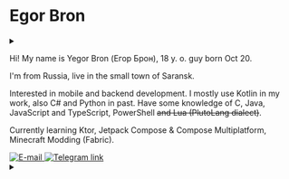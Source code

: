 # Egor Bron
<!--<img src="https://avatars.githubusercontent.com/u/71507444?s=64" style="border-radius: 4px;" alt="Avatar">-->

<!--[![ko-fi](https://ko-fi.com/img/githubbutton_sm.svg)](https://ko-fi.com/egorbron)-->
<details><summary></summary>
 
 ![Profile views](https://komarev.com/ghpvc/?username=EgorBron&color=4c10cc&style=flat-square)

 [![Wakatime profile](https://wakatime.com/badge/user/0d335b7c-5fc4-4716-9e58-4e0d11be214d.svg?style=flat-square)](https://wakatime.com/@EgorBron)
 
</details>

<!-- a small note to myself: pls rewrite it! this is a piece of crap! -->

Hi! My name is Yegor Bron (Егор Брон), 18 y. o. guy born Oct 20.

I'm from Russia, live in the small town of Saransk.

Interested in mobile and backend development. I mostly use Kotlin in my work, also C# and Python in past. Have some knowledge of C, Java, JavaScript and TypeScript, PowerShell ~~and Lua (PlutoLang dialect)~~.

Currently learning Ktor, Jetpack Compose & Compose Multiplatform, Minecraft Modding (Fabric).

<a href="mailto:egorbron@inbox.ru">
<picture>
  <source media="(prefers-color-scheme: dark)" srcset="https://github.com/gauravghongde/social-icons/blob/master/SVG/White/Mail_ru_white.svg">
  <img alt="E-mail" src="https://github.com/gauravghongde/social-icons/blob/master/SVG/Black/Mail_ru_black.svg">
</picture>
</a>

<a href="https://t.me/egorbronn">
<picture>
  <source media="(prefers-color-scheme: dark)" srcset="https://github.com/gauravghongde/social-icons/blob/master/SVG/White/Telegram_white.svg">
  <img alt="Telegram link" src="https://github.com/gauravghongde/social-icons/blob/master/SVG/Black/Telegram_black.svg">
</picture>
</a>

<details><summary><i></i></summary>

<!--<details><summary>click to reveal</summary>-->

<sub>Languages</sub>

[![Skills - Languages](https://skillicons.dev/icons?i=kotlin,,cs,py,,js,ts,c,java,lua)](/)

<sub>Platforms</sub>

[![Skills - Platforms](https://skillicons.dev/icons?i=git,github,dotnet,docker,bots,powershell,linux,gradle)](/)

<sub>Markup and DBs</sub>

[![Skills - UI, markup, DBs](https://skillicons.dev/icons?i=md,html,css,regex,,mongodb,sqlite,postgres)](/)

<sub>Editors</sub>

[![Skills - Editors](https://skillicons.dev/icons?i=idea,androidstudio,vscode,visualstudio,figma)](/) 
<!--</details>-->

<!-- ### Stats -->

<!--
#### Discord Activity
<details><summary>click to reveal</summary>
<a href="https://discord.com/users/555638466365489172">
  <img
    src="https://lanyard.cnrad.dev/api/555638466365489172?idleMessage=Doing%20nothing"
    alt="Discord Presence"
    width=300
  />
</a>
</details>-->
<!--
#### GitHub
<details><summary>click to reveal</summary> -->
 
<!--
![Stats](https://github-readme-stats.vercel.app/api?username=EgorBron&show_icons=true&theme=tokyonight&bg_color=000000&title_color=ebebeb&text_color=cbcbcb)

![Top Langs](https://github-readme-stats.vercel.app/api/top-langs/?username=EgorBron&layout=compact&theme=codeSTACKr)-->

<!-- will remain disabled for some time... -->
<!--![Metrics](/github-metrics.svg)-->
 
<!--</details>

#### Wakatime

<details><summary>click to reveal</summary>
 
 [![Wakatime profile](https://wakatime.com/badge/user/0d335b7c-5fc4-4716-9e58-4e0d11be214d.svg?style=flat-square)](https://wakatime.com/@EgorBron)
 
<img
  src="https://wakatime.com/share/@EgorBron/e276a505-ff9f-4cb2-885f-778f074830ee.svg"
  alt="Wakatime stats - Languages"
  width=500
/>
<img
  src="https://wakatime.com/share/@EgorBron/98a0f5cf-84cc-433d-81fa-f5fcb834b626.svg"
  alt="Wakatime stats - Editors"
  width=500
/>
 </details>
 -->
 
 </details>
